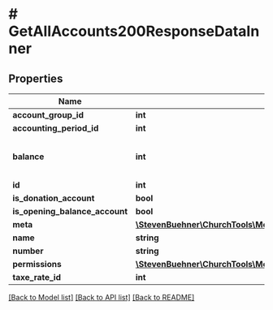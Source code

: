 # # GetAllAccounts200ResponseDataInner

## Properties

Name | Type | Description | Notes
------------ | ------------- | ------------- | -------------
**account_group_id** | **int** |  | [optional]
**accounting_period_id** | **int** |  | [optional]
**balance** | **int** | Current balance of account in cent. | [optional]
**id** | **int** |  | [optional]
**is_donation_account** | **bool** |  | [optional]
**is_opening_balance_account** | **bool** |  | [optional]
**meta** | [**\StevenBuehner\ChurchTools\Model\GetBookings200ResponseDataInnerBaseMeta**](GetBookings200ResponseDataInnerBaseMeta.md) |  | [optional]
**name** | **string** |  | [optional]
**number** | **string** |  | [optional]
**permissions** | [**\StevenBuehner\ChurchTools\Model\GetAllAccounts200ResponseDataInnerPermissions**](GetAllAccounts200ResponseDataInnerPermissions.md) |  | [optional]
**taxe_rate_id** | **int** |  | [optional]

[[Back to Model list]](../../README.md#models) [[Back to API list]](../../README.md#endpoints) [[Back to README]](../../README.md)

